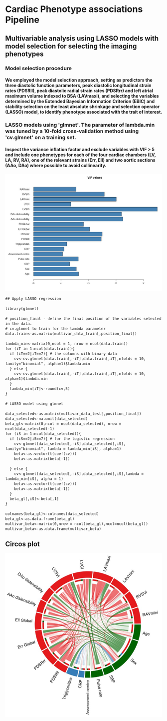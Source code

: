 # Cardiac Phenotype associations Pipeline

## Multivariable analysis using LASSO models with model selection for selecting the imaging phenotypes
### Model selection procedure

#### We employed the model selection approach, setting as predictors the three diastolic function parameters, peak diastolic longitudinal strain rates (PDSRll), peak diastolic radial strain rates (PDSRrr) and left atrial maximum volume indexed to BSA (LAVmaxi), and selecting the variables determined by the Extended Bayesian Information Criterion (EBIC) and stability selection on the least absolute shrinkage and selection operator (LASSO) model, to identify phenotype associated with the trait of interest.

 ### LASSO models using 'glmnet'. The parameter of lambda.min was tuned by a 10-fold cross-validation method using 'cv.glmnet' on a training set.
   
####  Inspect the variance inflation factor and exclude variables with VIF > 5 and include one phenotypes for each of the four cardiac chambers (LV, LA, RV, RA), one of the relevant strains (Err, Ell) and two aortic sections (AAo, DAo) where possible to avoid collinearity.
   <img src="vif_plot.JPG" alt="" class="inline" />


    ## Apply LASSO regression

    library(glmnet)  
    
    # position_final - define the final position of the variables selected in the data. 
    # cv.glmnet to train for the lambda parameter 
    data.train<-as.matrix(multivar_data_train[,position_final])

    lambda_min<-matrix(0,ncol = 1, nrow = ncol(data.train))
    for (iT in 1:ncol(data.train)){
      if (iT==2|iT==7){ # the columns with binary data
        cv<-cv.glmnet(data.train[,-iT],data.train[,iT],nfolds = 10, family="binomial", alpha=1)$lambda.min
      } else {
        cv<-cv.glmnet(data.train[,-iT],data.train[,iT],nfolds = 10, alpha=1)$lambda.min
      }
      lambda_min[iT]<-round(cv,5)
    }
    
    # LASSO model using glmnet 
    
    data_selected<-as.matrix(multivar_data_test[,position_final])
    data_selected<-na.omit(data_selected)
    beta_gl<-matrix(0,ncol = ncol(data_selected), nrow = ncol(data_selected)-1)
    for (iS in 1:ncol(data_selected)){
      if (iS==2|iS==7){ # for the logistic regression
        cv<-glmnet(data_selected[,-iS],data_selected[,iS], family="binomial", lambda = lambda_min[iS], alpha=1)
        beta<-as.vector(t(coef(cv)))
        beta<-as.matrix(beta[-1])
    
      } else {
        cv<-glmnet(data_selected[,-iS],data_selected[,iS],lambda = lambda_min[iS], alpha = 1)
        beta<-as.vector(t(coef(cv)))
        beta<-as.matrix(beta[-1])
      }
      beta_gl[,iS]<-beta[,1]
    }

    colnames(beta_gl)<-colnames(data_selected)
    beta_gl<-as.data.frame(beta_gl)
    multivar_beta<-matrix(0,nrow = ncol(beta_gl),ncol=ncol(beta_gl))
    multivar_beta<-as.data.frame(multivar_beta)


## Circos plot  

<img src="circos_plot.JPG" alt="" class="inline" />
